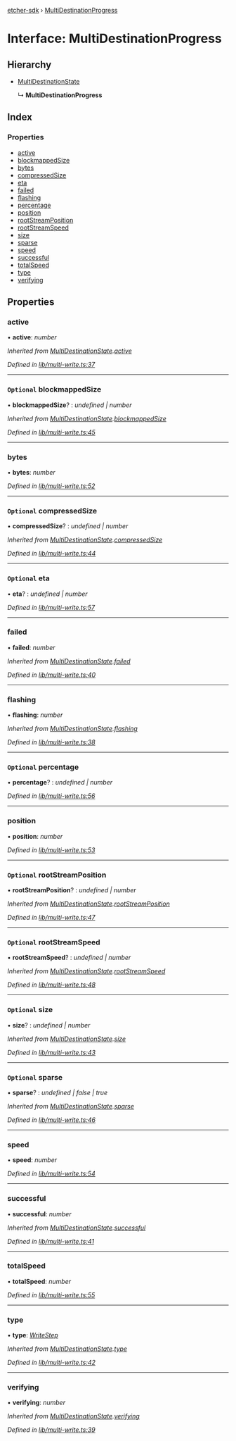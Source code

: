 [etcher-sdk](../README.md) › [MultiDestinationProgress](multidestinationprogress.md)

# Interface: MultiDestinationProgress

## Hierarchy

* [MultiDestinationState](multidestinationstate.md)

  ↳ **MultiDestinationProgress**

## Index

### Properties

* [active](multidestinationprogress.md#active)
* [blockmappedSize](multidestinationprogress.md#optional-blockmappedsize)
* [bytes](multidestinationprogress.md#bytes)
* [compressedSize](multidestinationprogress.md#optional-compressedsize)
* [eta](multidestinationprogress.md#optional-eta)
* [failed](multidestinationprogress.md#failed)
* [flashing](multidestinationprogress.md#flashing)
* [percentage](multidestinationprogress.md#optional-percentage)
* [position](multidestinationprogress.md#position)
* [rootStreamPosition](multidestinationprogress.md#optional-rootstreamposition)
* [rootStreamSpeed](multidestinationprogress.md#optional-rootstreamspeed)
* [size](multidestinationprogress.md#optional-size)
* [sparse](multidestinationprogress.md#optional-sparse)
* [speed](multidestinationprogress.md#speed)
* [successful](multidestinationprogress.md#successful)
* [totalSpeed](multidestinationprogress.md#totalspeed)
* [type](multidestinationprogress.md#type)
* [verifying](multidestinationprogress.md#verifying)

## Properties

###  active

• **active**: *number*

*Inherited from [MultiDestinationState](multidestinationstate.md).[active](multidestinationstate.md#active)*

*Defined in [lib/multi-write.ts:37](https://github.com/balena-io-modules/etcher-sdk/blob/d5cf67e/lib/multi-write.ts#L37)*

___

### `Optional` blockmappedSize

• **blockmappedSize**? : *undefined | number*

*Inherited from [MultiDestinationState](multidestinationstate.md).[blockmappedSize](multidestinationstate.md#optional-blockmappedsize)*

*Defined in [lib/multi-write.ts:45](https://github.com/balena-io-modules/etcher-sdk/blob/d5cf67e/lib/multi-write.ts#L45)*

___

###  bytes

• **bytes**: *number*

*Defined in [lib/multi-write.ts:52](https://github.com/balena-io-modules/etcher-sdk/blob/d5cf67e/lib/multi-write.ts#L52)*

___

### `Optional` compressedSize

• **compressedSize**? : *undefined | number*

*Inherited from [MultiDestinationState](multidestinationstate.md).[compressedSize](multidestinationstate.md#optional-compressedsize)*

*Defined in [lib/multi-write.ts:44](https://github.com/balena-io-modules/etcher-sdk/blob/d5cf67e/lib/multi-write.ts#L44)*

___

### `Optional` eta

• **eta**? : *undefined | number*

*Defined in [lib/multi-write.ts:57](https://github.com/balena-io-modules/etcher-sdk/blob/d5cf67e/lib/multi-write.ts#L57)*

___

###  failed

• **failed**: *number*

*Inherited from [MultiDestinationState](multidestinationstate.md).[failed](multidestinationstate.md#failed)*

*Defined in [lib/multi-write.ts:40](https://github.com/balena-io-modules/etcher-sdk/blob/d5cf67e/lib/multi-write.ts#L40)*

___

###  flashing

• **flashing**: *number*

*Inherited from [MultiDestinationState](multidestinationstate.md).[flashing](multidestinationstate.md#flashing)*

*Defined in [lib/multi-write.ts:38](https://github.com/balena-io-modules/etcher-sdk/blob/d5cf67e/lib/multi-write.ts#L38)*

___

### `Optional` percentage

• **percentage**? : *undefined | number*

*Defined in [lib/multi-write.ts:56](https://github.com/balena-io-modules/etcher-sdk/blob/d5cf67e/lib/multi-write.ts#L56)*

___

###  position

• **position**: *number*

*Defined in [lib/multi-write.ts:53](https://github.com/balena-io-modules/etcher-sdk/blob/d5cf67e/lib/multi-write.ts#L53)*

___

### `Optional` rootStreamPosition

• **rootStreamPosition**? : *undefined | number*

*Inherited from [MultiDestinationState](multidestinationstate.md).[rootStreamPosition](multidestinationstate.md#optional-rootstreamposition)*

*Defined in [lib/multi-write.ts:47](https://github.com/balena-io-modules/etcher-sdk/blob/d5cf67e/lib/multi-write.ts#L47)*

___

### `Optional` rootStreamSpeed

• **rootStreamSpeed**? : *undefined | number*

*Inherited from [MultiDestinationState](multidestinationstate.md).[rootStreamSpeed](multidestinationstate.md#optional-rootstreamspeed)*

*Defined in [lib/multi-write.ts:48](https://github.com/balena-io-modules/etcher-sdk/blob/d5cf67e/lib/multi-write.ts#L48)*

___

### `Optional` size

• **size**? : *undefined | number*

*Inherited from [MultiDestinationState](multidestinationstate.md).[size](multidestinationstate.md#optional-size)*

*Defined in [lib/multi-write.ts:43](https://github.com/balena-io-modules/etcher-sdk/blob/d5cf67e/lib/multi-write.ts#L43)*

___

### `Optional` sparse

• **sparse**? : *undefined | false | true*

*Inherited from [MultiDestinationState](multidestinationstate.md).[sparse](multidestinationstate.md#optional-sparse)*

*Defined in [lib/multi-write.ts:46](https://github.com/balena-io-modules/etcher-sdk/blob/d5cf67e/lib/multi-write.ts#L46)*

___

###  speed

• **speed**: *number*

*Defined in [lib/multi-write.ts:54](https://github.com/balena-io-modules/etcher-sdk/blob/d5cf67e/lib/multi-write.ts#L54)*

___

###  successful

• **successful**: *number*

*Inherited from [MultiDestinationState](multidestinationstate.md).[successful](multidestinationstate.md#successful)*

*Defined in [lib/multi-write.ts:41](https://github.com/balena-io-modules/etcher-sdk/blob/d5cf67e/lib/multi-write.ts#L41)*

___

###  totalSpeed

• **totalSpeed**: *number*

*Defined in [lib/multi-write.ts:55](https://github.com/balena-io-modules/etcher-sdk/blob/d5cf67e/lib/multi-write.ts#L55)*

___

###  type

• **type**: *[WriteStep](../README.md#writestep)*

*Inherited from [MultiDestinationState](multidestinationstate.md).[type](multidestinationstate.md#type)*

*Defined in [lib/multi-write.ts:42](https://github.com/balena-io-modules/etcher-sdk/blob/d5cf67e/lib/multi-write.ts#L42)*

___

###  verifying

• **verifying**: *number*

*Inherited from [MultiDestinationState](multidestinationstate.md).[verifying](multidestinationstate.md#verifying)*

*Defined in [lib/multi-write.ts:39](https://github.com/balena-io-modules/etcher-sdk/blob/d5cf67e/lib/multi-write.ts#L39)*
